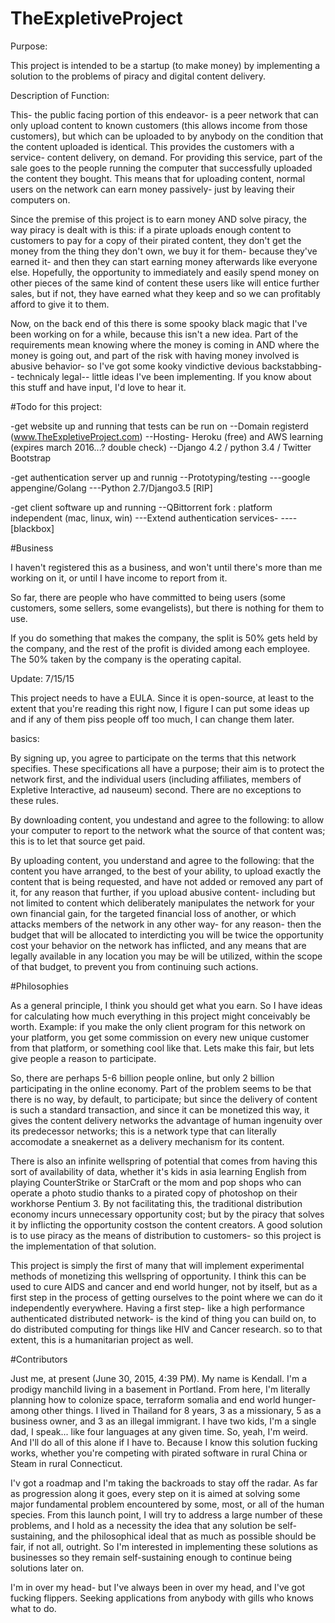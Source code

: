 # TheExpletiveProject 

Purpose:

This project is intended to be a startup (to make money) by implementing a solution to the problems of piracy and digital content delivery.

Description of Function:

This- the public facing portion of this endeavor- is a peer network that can only upload content to known customers (this allows income from those customers), but which can be uploaded to by anybody on the condition that the content uploaded is identical. This provides the customers with a service- content delivery, on demand. For providing this service, part of the sale goes to the people running the computer that successfully uploaded the content they bought. This means that for uploading content, normal users on the network can earn money passively- just by leaving their computers on.

Since the premise of this project is to earn money AND solve piracy, the way piracy is dealt with is this: if a pirate uploads enough content to customers to pay for a copy of their pirated content, they don't get the money from the thing they don't own, we buy it for them- because they've earned it- and then they can start earning money afterwards like everyone else.  Hopefully, the opportunity to immediately and easily spend money on other pieces of the same kind of content these users like will entice further sales, but if not, they have earned what they keep and so we can profitably afford to give it to them.

Now, on the back end of this there is some spooky black magic that I've been working on for a while, because this isn't a new idea. Part of the requirements mean knowing where the money is coming in AND where the money is going out, and part of the risk with having money involved is abusive behavior- so I've got some kooky vindictive devious backstabbing-- technicaly legal-- little ideas I've been implementing. If you know about this stuff and have input, I'd love to hear it.

#Todo for this project:

-get website up and running that tests can be run on 
	--Domain registerd (www.TheExpletiveProject.com)
	--Hosting- Heroku (free) and AWS learning (expires march 2016...? double check)
	--Django 4.2 / python 3.4 / Twitter Bootstrap

-get authentication server up and runnig 
	--Prototyping/testing
		---google appengine/Golang
		---Python 2.7/Django3.5 [RIP]

-get client software up and running
	--QBittorrent fork : platform independent (mac, linux, win)
		---Extend authentication services-
			----[blackbox]

#Business 

I haven't registered this as a business, and won't until there's more than me working on it, or until I have income to report from it. 

So far, there are people who have committed to being users (some customers, some sellers, some evangelists), but there is nothing for them to use.

If you do something that makes the company, the split is 50% gets held by the company, and the rest of the profit is divided among each employee. The 50% taken by the company is the operating capital.

Update: 7/15/15

This project needs to have a EULA.  Since it is open-source, at least to the extent that you're reading this right now, I figure I can put some ideas up and if any of them piss people off too much, I can change them later.

basics:

By signing up, you agree to participate on the terms that this network specifies. These specifications all have a purpose; their aim is to protect the network first, and the individual users (including affiliates, members of Expletive Interactive, ad nauseum) second. There are no exceptions to these rules.

By downloading content, you undestand and agree to the following:
	to allow your computer to report to the network what the source of that content was; this is to let that source get paid.

By uploading content, you understand and agree to the following:
	that the content you have arranged, to the best of your ability, to upload exactly the content that is being requested, and have not added or removed any part of it, for any reason
		that further, if you upload abusive content- including but not limited to content which deliberately manipulates the network for your own financial gain, for the targeted financial loss of another, or which attacks members of the network in any other way- for any reason- then the budget that will be allocated to interdicting you will be twice the opportunity cost your behavior on the network has inflicted, and any means that are legally available in any location you may be will be utilized, within the scope of that budget, to prevent you from continuing such actions.


#Philosophies

As a general principle, I think you should get what you earn. So I have ideas for calculating how much everything in this project might conceivably be worth. Example: if you make the only client program for this network on your platform, you get some commission on every new unique customer from that platform, or something cool like that. Lets make this fair, but lets give people a reason to participate.

So, there are perhaps 5-6 billion people online, but only 2 billion participating in the online economy. Part of the problem seems to be that there is no way, by default, to participate; but since the delivery of content is such a standard transaction, and since it can be monetized this way, it gives the content delivery networks the advantage of human ingenuity over its predecessor networks; this is a network type that can literally accomodate a sneakernet as a delivery mechanism for its content.

There is also an infinite wellspring of potential that comes from having this sort of availability of data, whether it's kids in asia learning English from playing CounterStrike or StarCraft or the mom and pop shops who can operate a photo studio thanks to a pirated copy of photoshop on their workhorse Pentium 3. By not facilitating this, the traditional distribution economy incurs unnecessary opportunity cost; but by the piracy that solves it by inflicting the opportunity costson the content creators. A good solution is to use piracy as the means of distribution to customers- so this project is the implementation of that solution.

This project is simply the first of many that will implement experimental methods of monetizing this wellspring of opportunity. I think this can be used to cure AIDS and cancer and end world hunger, not by itself, but as a first step in the process of getting ourselves to the point where we can do it independently everywhere. Having a first step- like a high performance authenticated distributed network- is the kind of thing you can build on, to do distributed computing for things like HIV and Cancer research. so to that extent, this is a humanitarian project as well.

#Contributors

Just me, at present (June 30, 2015, 4:39 PM). My name is Kendall. I'm a prodigy manchild living in a basement in Portland. From here, I'm literally planning how to colonize space, terraform somalia and end world hunger- among other things. I lived in Thailand for 8 years, 3 as a missionary, 5 as a business owner, and 3 as an illegal immigrant. I have two kids, I'm a single dad, I speak... like four languages at any given time. So, yeah, I'm weird. And I'll do all of this alone if I have to. Because I know this solution fucking works, whether you're competing with pirated software in rural China or Steam in rural Connecticut.

I'v got a roadmap and I'm taking the backroads to stay off the radar. As far as progression along it goes, every step on it is aimed at solving some major fundamental problem encountered by some, most, or all of the human species. From this launch point, I will try to address a large number of these problems, and I hold as a necessity the idea that any solution be self-sustaining, and the philosophical ideal that as much as possible should be fair, if not all, outright. So I'm interested in implementing these solutions as businesses so they remain self-sustaining enough to continue being solutions later on.

I'm in over my head- but I've always been in over my head, and I've got fucking flippers. Seeking applications from anybody with gills who knows what to do.